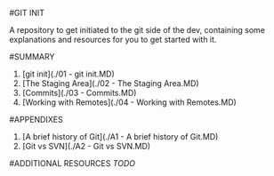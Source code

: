 #GIT INIT

A repository to get initiated to the git side of the dev, containing some explanations and resources for you to get started with it.

#SUMMARY
1. [git init](./01 - git init.MD)
2. [The Staging Area](./02 - The Staging Area.MD)
3. [Commits](./03 - Commits.MD)
4. [Working with Remotes](./04 - Working with Remotes.MD)

#APPENDIXES
1. [A brief history of Git](./A1 - A brief history of Git.MD)
2. [Git vs SVN](./A2 - Git vs SVN.MD)

#ADDITIONAL RESOURCES
_TODO_
